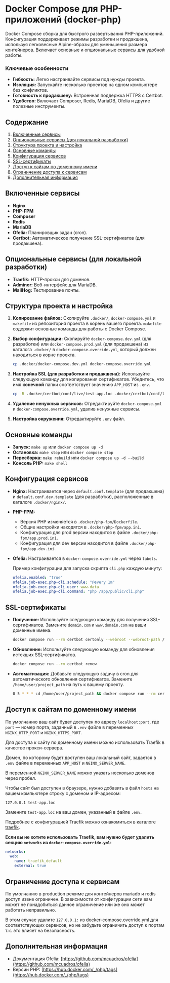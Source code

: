 # Docker Compose для PHP-приложений (docker-php)

Docker Compose сборка для быстрого развертывания PHP-приложений.
Конфигурация поддерживает режимы разработки и продакшена, используя легковесные Alpine-образы для уменьшения размера контейнеров.
Включает основные и опциональные сервисы для удобной работы.

### Ключевые особенности
- **Гибкость:** Легко настраивайте сервисы под нужды проекта.
- **Изоляция:** Запускайте несколько проектов на одном компьютере без конфликтов.
- **Готовность к продакшену:** Встроенная поддержка HTTPS с Certbot.
- **Удобство:** Включает Composer, Redis, MariaDB, Ofelia и другие полезные инструменты.

## Содержание

1.  [Включенные сервисы](#включенные-сервисы)
2.  [Опциональные сервисы (для локальной разработки)](#опциональные-сервисы-для-локальной-разработки)
3.  [Структура проекта и настройка](#структура-проекта-и-настройка)
4.  [Основные команды](#основные-команды)
5.  [Конфигурация сервисов](#конфигурация-сервисов)
6.  [SSL-сертификаты](#ssl-сертификаты)
7.  [Доступ к сайтам по доменному имени](#доступ-к-сайтам-по-доменному-имени)
8.  [Ограничение доступа к сервисам](#ограничение-доступа-к-сервисам)
9.  [Дополнительная информация](#дополнительная-информация)

## Включенные сервисы

- **Nginx**
- **PHP-FPM**
- **Composer**
- **Redis**
- **MariaDB**
- **Ofelia:** Планировщик задач (cron).
- **Certbot:** Автоматическое получение SSL-сертификатов (для продакшена).

## Опциональные сервисы (для локальной разработки)

- **Traefik:** HTTP-прокси для доменов.
- **Adminer:** Веб-интерфейс для MariaDB.
- **MailHog:** Тестирование почты.

## Структура проекта и настройка

1.  **Копирование файлов:** Скопируйте `.docker/`, `docker-compose.yml` и `makefile` из репозитория проекта в корень вашего проекта. `makefile` содержит основные команды для работы с Docker Compose.
2.  **Выбор конфигурации:** Скопируйте `docker-compose.dev.yml` (для разработки) или `docker-compose.prod.yml` (для продакшена) из каталога `.docker/` в `docker-compose.override.yml`, который должен находиться в корне проекта.

    ```bash
    cp .docker/docker-compose.dev.yml docker-compose.override.yml
    ```

3.  **Настройка SSL (для разработки и продакшена):** Используйте следующую команду для копирования сертификатов. Убедитесь, что имя **конечной** папки соответствует значению `APP_HOST` из `.env`.

    ```bash
    cp -R .docker/certbot/conf/live/test-app.loc .docker/certbot/conf/live/my-app.loc
    ```

4.  **Удаление ненужных сервисов:** Отредактируйте `docker-compose.yml` и `docker-compose.override.yml`, удалив ненужные сервисы.
5.  **Настройка окружения:** Отредактируйте `.env` файл.

## Основные команды

* **Запуск:** `make up` или `docker compose up -d`
* **Остановка:** `make stop` или `docker compose stop`
* **Пересборка:** `make rebuild` или `docker compose up -d --build`
* **Консоль PHP:** `make shell`

## Конфигурация сервисов

* **Nginx:** Настраивается через `default.conf.template` (для продакшена) и `default.conf.dev.template` (для разработки), расположенные в каталоге `.docker/nginx/`.
* **PHP-FPM:**
    * Версия PHP изменяется в `.docker/php-fpm/Dockerfile`.
    * Общие настройки находятся в `.docker/php-fpm/app.ini`.
    * Конфигурация для prod версии находится в файле `.docker/php-fpm/app.prod.ini`.
    * Конфигурация для dev версии находится в файле `.docker/php-fpm/app.dev.ini`.
* **Ofelia:** Настраивается в `docker-compose.override.yml` через `labels`.

  Пример конфигурации для запуска скрипта `cli.php` каждую минуту:

    ```yaml
    ofelia.enabled: "true"
    ofelia.job-exec.php-cli.schedule: "@every 1m"
    ofelia.job-exec.php-cli.user: www-data
    ofelia.job-exec.php-cli.command: "php /app/public/cli.php"
    ```

## SSL-сертификаты

* **Получение:** Используйте следующую команду для получения SSL-сертификатов. Замените `domain.com` и `www.domain.com` на ваши доменные имена.

    ```bash
    docker compose run --rm certbot certonly --webroot --webroot-path /var/www/certbot/ -d domain.com -d www.domain.com
    ```

* **Обновление:** Используйте следующую команду для обновления истекших SSL-сертификатов.

    ```bash
    docker compose run --rm certbot renew
    ```

* **Автоматизация:** Добавьте следующую задачу в cron для автоматического обновления сертификатов. Замените `/home/user/project_path` на путь к вашему проекту.

    ```bash
    0 5 * * * cd /home/user/project_path && docker compose run --rm certbot renew
    ```

## Доступ к сайтам по доменному имени

По умолчанию ваш сайт будет доступен по адресу `localhost:port`, где `port` — номер порта, заданный в `.env` файле в переменных `NGINX_HTTP_PORT` и `NGINX_HTTPS_PORT`.

Для доступа к сайту по доменному имени можно использовать Traefik в качестве прокси-сервера.

Домен, по которому будет доступен ваш локальный сайт, задается в `.env` файле в переменных `APP_HOST` и `NGINX_SERVER_NAME`.

В переменной `NGINX_SERVER_NAME` можно указать несколько доменов через пробел.

Чтобы сайт был доступен в браузере, нужно добавить в файл `hosts` на вашем компьютере строку с доменом и IP-адресом:

`127.0.0.1 test-app.loc`

Замените `test-app.loc` на ваш домен, указанный в файле `.env`.

Подробнее с конфигурацией Traefik можно ознакомиться в каталоге [traefik](traefik/README.md).

**Если вы не хотите использовать Traefik, вам нужно будет удалить секцию `networks` из `docker-compose.override.yml`:**

```yaml
networks:
  web:
    name: traefik_default
    external: true
```

## Ограничение доступа к сервисам

По умолчанию в production режиме для контейнеров mariadb и redis доступ извне ограничен.
В зависимости от конфигурации сети вам может не понадобиться данное ограничение или же оно может работать неправильно.

В этом случае удалите `127.0.0.1:` из docker-compose.override.yml для соответствующих сервисов, но не забудьте ограничить доступ к портам т.к. это влияет на безопасность.

## Дополнительная информация

* Документация Ofelia: [https://github.com/mcuadros/ofelia](https://github.com/mcuadros/ofelia)
* Версии PHP: [https://hub.docker.com/_/php/tags](https://hub.docker.com/_/php/tags)
